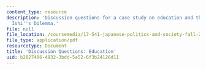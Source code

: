 ```yaml
---
content_type: resource
description: 'Discussion questions for a case study on education and the workplace:
  Ishi''s Dilemma.'
file: null
file_location: /coursemedia/17-541-japanese-politics-and-society-fall-2008/b202740649323bdd5a526f3b24126d11_questions3.pdf
file_type: application/pdf
resourcetype: Document
title: 'Discussion Questions: Education'
uid: b2027406-4932-3bdd-5a52-6f3b24126d11
---
```

